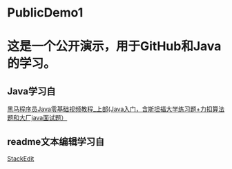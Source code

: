 ﻿# PublicDemo1
# 这是一个公开演示，用于GitHub和Java的学习。
## Java学习自
[黑马程序员Java零基础视频教程_上部(Java入门，含斯坦福大学练习题+力扣算法题和大厂java面试题）](https://www.bilibili.com/video/BV17F411T7Ao?spm_id_from=333.788.videopod.episodes&vd_source=9eaf5582edee8010499132ddefadf151)
## readme文本编辑学习自
[StackEdit](https://stackedit.io/app#)
